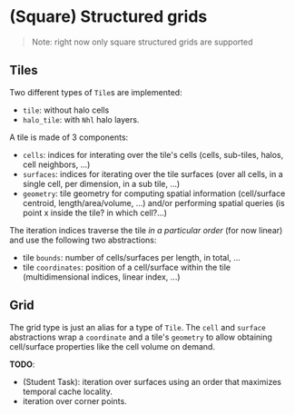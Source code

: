 # (Square) Structured grids

> Note: right now only square structured grids are supported

## Tiles

Two different types of `Tile`s are implemented:

- `tile`: without halo cells
- `halo_tile`: with `Nhl` halo layers.
    
A tile is made of 3 components:

- `cells`: indices for interating over the tile's cells (cells, sub-tiles,
  halos, cell neighbors, ...)
- `surfaces`: indices for iterating over the tile surfaces (over all cells, in a
  single cell, per dimension, in a sub tile, ...)
- `geometry`: tile geometry for computing spatial information (cell/surface
  centroid, length/area/volume, ...) and/or performing spatial queries (is point
  x inside the tile? in which cell?...)

The iteration indices traverse the tile _in a particular order_ (for now linear)
and use the following two abstractions:
- tile `bounds`: number of cells/surfaces per length, in total, ...
- tile `coordinates`: position of a cell/surface within the tile
  (multidimensional indices, linear index, ...)

## Grid

The grid type is just an alias for a type of `Tile`. The `cell` and `surface`
abstractions wrap a `coordinate` and a tile's `geometry` to allow obtaining
cell/surface properties like the cell volume on demand.

**TODO**:

- (Student Task): iteration over surfaces using an order that maximizes temporal
  cache locality.
- iteration over corner points.
